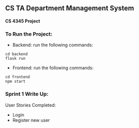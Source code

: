 ## CS TA Department Management System
#### CS 4345 Project
### To Run the Project:
- Backend: run the following commands:
```
cd backend 
flask run
```
-  Frontend: run the following commands:
```
cd frontend
npm start
```
### Sprint 1 Write Up:
User Stories Completed:
- Login
- Register new user
